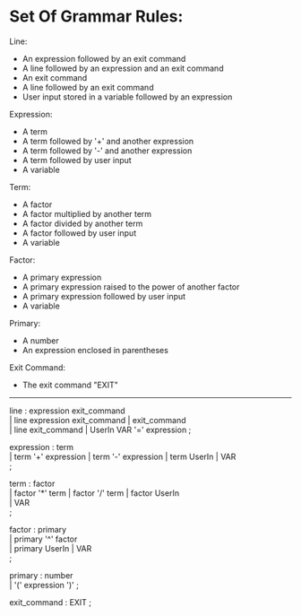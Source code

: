 # Set Of Grammar Rules:

Line:
- An expression followed by an exit command
- A line followed by an expression and an exit command
- An exit command
- A line followed by an exit command
- User input stored in a variable followed by an expression

Expression:
- A term
- A term followed by '+' and another expression
- A term followed by '-' and another expression
- A term followed by user input
- A variable

Term:
- A factor
- A factor multiplied by another term
- A factor divided by another term
- A factor followed by user input
- A variable

Factor:
- A primary expression
- A primary expression raised to the power of another factor
- A primary expression followed by user input
- A variable

Primary:
- A number
- An expression enclosed in parentheses

Exit Command:
- The exit command "EXIT"

***

line            : expression exit_command     
                | line expression exit_command
                | exit_command		            
                | line exit_command
                | UserIn VAR '=' expression
                ;

expression      : term          
                | term '+' expression
                | term '-' expression
                | term UserIn
                | VAR                   
                ;

term            : factor    
                | factor '*' term
                | factor '/' term
                | factor UserIn       
                | VAR             
                ;

factor          : primary     
                | primary '^' factor   
                | primary UserIn
                | VAR                  
                ;

primary         : number            
                | '(' expression ')'
                ;

exit_command    : EXIT
                ;